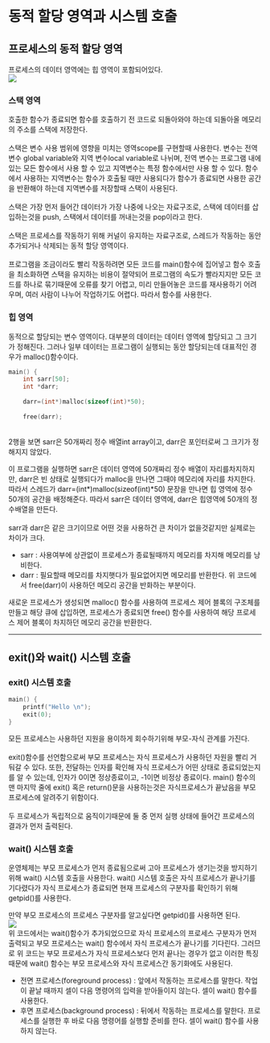 # 동적 할당 영역과 시스템 호출
## 프로세스의 동적 할당 영역
프로세스의 데이터 영역에는 힙 영역이 포함되어있다.<br>
![](https://img1.daumcdn.net/thumb/R1280x0/?scode=mtistory2&fname=https%3A%2F%2Fblog.kakaocdn.net%2Fdn%2FUNyMq%2FbtrHOAE84MU%2FXkppgtDI9rBVbvLwjtw5A0%2Fimg.png)<br>

### 스택 영역
호출한 함수가 종료되면 함수를 호출하기 전 코드로 되돌아와야 하는데 되돌아올 메모리의 주소를 스택에 저장한다.<br>
<br>
스택은 변수 사용 범위에 영향을 미치는 영역scope를 구현할때 사용한다. 변수는 전역변수 global variable와 지역 변수local variable로 나뉘며, 전역 변수는 프로그램 내에 있는 모든 함수에서 사용 할 수 있고 지역변수는 특정 함수에서만 사용 할 수 있다. 함수에서 사용하는 지역변수는 함수가 호출될 때만 사용되다가 함수가 종료되면 사용한 공간을 반환해야 하는데 지역변수를 저장할때 스택이 사용된다. <br>
<br>
스택은 가장 먼저 들어간 데이터가 가장 나중에 나오는 자료구조로, 스택에 데이터를 삽입하는것을 push, 스택에서 데이터를 꺼내는것을 pop이라고 한다.<br>
<br>
스택은 프로세스를 작동하기 위해 커널이 유지하는 자료구조로, 스레드가 작동하는 동안 추가되거나 삭제되는 동적 할당 영역이다.<br>
<br>
프로그램을 조금이라도 빨리 작동하려면 모든 코드를 main()함수에 집어넣고 함수 호출을 최소화하면 스택을 유지하는 비용이 절약되어 프로그램의 속도가 빨라지지만 모든 코드를 하나로 묶기때문에 오류를 찾기 어렵고, 미리 만들어놓은 코드를 재사용하기 어려우며, 여러 사람이 나누어 작업하기도 어렵다. 따라서 함수를 사용한다.<br>

### 힙 영역
동적으로 할당되는 변수 영역이다. 대부분의 데이터는 데이터 영역에 할당되고 그 크기가 정해진다. 그러나 일부 데이터는 프로그램이 실행되는 동안 할당되는데 대표적인 경우가 malloc()함수이다.<br>
```c
main() {
    int sarr[50];
    int *darr;
 
    darr=(int*)malloc(sizeof(int)*50);
 
    free(darr);
```
<br>2행을 보면 sarr은 50개짜리 정수 배열int array이고, darr은 포인터로써 그 크기가 정해지지 않았다.<br>

이 프로그램을 실행하면 sarr은 데이터 영역에 50개짜리 정수 배열이 자리를차지하지만, darr은 빈 상태로 실행되다가 malloc을 만나면 그때야 메모리에 자리를 차지한다. 따라서 스레드가 darr=(int*)malloc(sizeof(int)*50) 문장을 만나면 힙 영역에 정수 50개의 공간을 배정해준다. 따라서 sarr은 데이터 영역에, darr은 힙영역에 50개의 정수배열을 만든다.<br>
<br>
sarr과 darr은 같은 크기이므로 어떤 것을 사용하건 큰 차이가 없을것같지만 실제로는 차이가 크다. <br>
- sarr : 사용여부에 상관없이 프로세스가 종료될때까지 메모리를 차지해 메모리를 낭비한다.
- darr : 필요할때 메모리를 차지햇다가 필요없어지면 메모리를 반환한다. 위 코드에서 free(darr)이 사용하던 메모리 공간을 반화하는 부분이다.

새로운 프로세스가 생성되면 malloc() 함수를 사용하여 프로세스 제어 블록의 구조체를 만들고 해당 큐에 삽입하면, 프로세스가 종료되면 free() 함수를 사용하여 해당 프로세스 제어 블록이 차지하던 메모리 공간을 반환한다.<br>

------------
## exit()와 wait() 시스템 호출
### exit() 시스템 호출
```c
main() {
    printf("Hello \n");
    exit(0);
}
```
모든 프로세스는 사용하던 지원을 용이하게 회수하기위해 부모-자식 관계를 가진다.<br>
<br>
exit()함수를  선언함으로써 부모 프로세스는 자식 프로세스가 사용하던 자원을 빨리 거둬갈 수 있다. 또한, 전달하는 인자를 확인해 자식 프로세스가 어떤 상태로 종료되었는지를 알 수 있는데, 인자가 0이면 정상종료이고, -1이면 비정상 종료이다. main() 함수의 맨 마지막 줄에 exit() 혹은 return()문을 사용하는것은 자식프로세스가 끝났음을 부모 프로세스에 알려주기 위함이다. <br>
<br>
두 프로세스가 독립적으로 움직이기때문에 둘 중 먼저 실행 상태에 들어간 프로세스의 결과가 먼저 출력된다.<br>

### wait() 시스템 호출
운영체제는 부모 프로세스가 먼저 종료됨으로써 고아 프로세스가 생기는것을 방지하기위해 wait() 시스템 호출을 사용한다. wait() 시스템 호출은 자식 프로세스가 끝나기를 기다렸다가 자식 프로세스가 종료되면 현재 프로세스의 구분자를 확인하기 위해 getpid()를 사용한다.<br>

만약 부모 프로세스의 프로세스 구분자를 알고싶다면 getpid()를 사용하면 된다.<br>
![](https://img1.daumcdn.net/thumb/R1280x0/?scode=mtistory2&fname=https%3A%2F%2Fblog.kakaocdn.net%2Fdn%2FH6DKw%2FbtrH0udXtip%2FLQo4vu0W9u2YpU77ZhqzNk%2Fimg.png)<br>
위 코드에서는 wait()함수가 추가되었으므로 자식 프로세스의 프로세스 구분자가 먼저 출력되고 부모 프로세스는 wait() 함수에서 자식 프로세스가 끝나기를 기다린다. 그러므로 위 코드는 부모 프로세스가 자식 프로세스보다 먼저 끝나는 경우가 없고 이러한 특징때문에 wait() 함수는 부모 프로세스와 자식 프로세스간 동기화에도 사용된다.<br>

- 전면 프로세스(foreground process) : 앞에서 작동하는 프로세스를 말한다. 작업이 끝날 때까지 셀이 다음 명령어의 입력을 받아들이지 않는다. 셀이 wait() 함수를 사용한다.
- 후면 프로세스(background process) : 뒤에서 작동하는 프로세스를 말한다. 프로세스를 실행한 후 바로 다음 명령어를 실행할 준비를 한다. 셀이 wait() 함수를 사용하지 않는다. 
